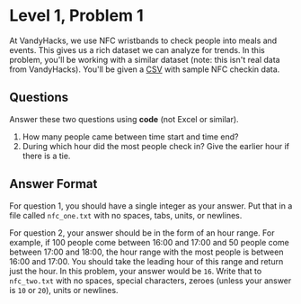 # Level 1, Problem 1
At VandyHacks, we use NFC wristbands to check people into meals and events. This gives us a rich dataset we can analyze for trends. In this problem, you'll be working with a similar dataset (note: this isn't real data from VandyHacks). You'll be given a [CSV](https://en.wikipedia.org/wiki/Comma-separated_values) with sample NFC checkin data. 

## Questions
Answer these two questions using **code** (not Excel or similar).
1. How many people came between time start and time end?
2. During which hour did the most people check in? Give the earlier hour if there is a tie.


## Answer Format
For question 1, you should have a single integer as your answer. Put that in a file called `nfc_one.txt` with no spaces, tabs, units, or newlines.

For question 2, your answer should be in the form of an hour range. For example, if 100 people come between 16:00 and 17:00 and 50 people come between 17:00 and 18:00, the hour range with the most people is between 16:00 and 17:00. You should take the leading hour of this range and return just the hour. In this problem, your answer would be `16`. Write that to `nfc_two.txt` with no spaces, special characters, zeroes (unless your answer is `10` or `20`), units or newlines.
